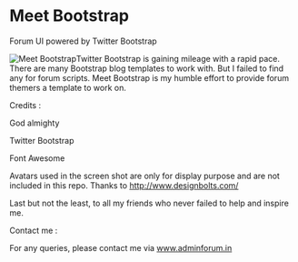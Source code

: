 # Meet Bootstrap 
Forum UI powered by Twitter Bootstrap

<img src="http://adminforum.in/uploads/monthly_03_2015/post-2-0-18835800-1426477361.png" style="float: left;" alt="Meet Bootstrap">


Twitter Bootstrap is gaining mileage with a rapid pace. There are many Bootstrap blog templates to work with. But I failed to find any for forum scripts. Meet Bootstrap is my humble effort to provide forum themers a template to work on.



Credits :

God almighty

Twitter Bootstrap

Font Awesome 

Avatars used in the screen shot are only for display purpose and are not included in this repo. Thanks to http://www.designbolts.com/

Last but not the least, to all my friends who never failed to help and inspire me. 



Contact me :

For any queries, please contact me via www.adminforum.in

